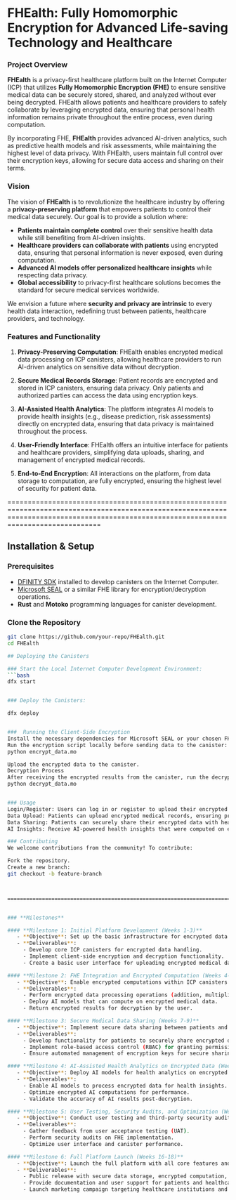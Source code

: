 # FHEalth: Fully Homomorphic Encryption for Advanced Life-saving Technology and Healthcare

### **Project Overview**
**FHEalth** is a privacy-first healthcare platform built on the Internet Computer (ICP) that utilizes **Fully Homomorphic Encryption (FHE)** to ensure sensitive medical data can be securely stored, shared, and analyzed without ever being decrypted. FHEalth allows patients and healthcare providers to safely collaborate by leveraging encrypted data, ensuring that personal health information remains private throughout the entire process, even during computation.

By incorporating FHE, **FHEalth** provides advanced AI-driven analytics, such as predictive health models and risk assessments, while maintaining the highest level of data privacy. With FHEalth, users maintain full control over their encryption keys, allowing for secure data access and sharing on their terms.


### **Vision**
The vision of **FHEalth** is to revolutionize the healthcare industry by offering a **privacy-preserving platform** that empowers patients to control their medical data securely. Our goal is to provide a solution where:
- **Patients maintain complete control** over their sensitive health data while still benefiting from AI-driven insights.
- **Healthcare providers can collaborate with patients** using encrypted data, ensuring that personal information is never exposed, even during computation.
- **Advanced AI models offer personalized healthcare insights** while respecting data privacy.
- **Global accessibility** to privacy-first healthcare solutions becomes the standard for secure medical services worldwide.

We envision a future where **security and privacy are intrinsic** to every health data interaction, redefining trust between patients, healthcare providers, and technology.

### **Features and Functionality**
1. **Privacy-Preserving Computation**: FHEalth enables encrypted medical data processing on ICP canisters, allowing healthcare providers to run AI-driven analytics on sensitive data without decryption.
   
2. **Secure Medical Records Storage**: Patient records are encrypted and stored in ICP canisters, ensuring data privacy. Only patients and authorized parties can access the data using encryption keys.

3. **AI-Assisted Health Analytics**: The platform integrates AI models to provide health insights (e.g., disease prediction, risk assessments) directly on encrypted data, ensuring that data privacy is maintained throughout the process.

4. **User-Friendly Interface**: FHEalth offers an intuitive interface for patients and healthcare providers, simplifying data uploads, sharing, and management of encrypted medical records.

5. **End-to-End Encryption**: All interactions on the platform, from data storage to computation, are fully encrypted, ensuring the highest level of security for patient data.


=========================================================================================================================================================================================

## Installation & Setup

### **Prerequisites**
- [DFINITY SDK](https://sdk.dfinity.org/) installed to develop canisters on the Internet Computer.
- [Microsoft SEAL](https://github.com/microsoft/SEAL) or a similar FHE library for encryption/decryption operations.
- **Rust** and **Motoko** programming languages for canister development.

### **Clone the Repository**
```bash
git clone https://github.com/your-repo/FHEalth.git
cd FHEalth

## Deploying the Canisters

### Start the Local Internet Computer Development Environment:
```bash
dfx start


### Deploy the Canisters:

dfx deploy


###  Running the Client-Side Encryption
Install the necessary dependencies for Microsoft SEAL or your chosen FHE library.
Run the encryption script locally before sending data to the canister:
python encrypt_data.mo

Upload the encrypted data to the canister.
Decryption Process
After receiving the encrypted results from the canister, run the decryption script:
python decrypt_data.mo


### Usage
Login/Register: Users can log in or register to upload their encrypted medical data.
Data Upload: Patients can upload encrypted medical records, ensuring privacy at every step.
Data Sharing: Patients can securely share their encrypted data with healthcare providers.
AI Insights: Receive AI-powered health insights that were computed on encrypted data.

### Contributing
We welcome contributions from the community! To contribute:

Fork the repository.
Create a new branch:
git checkout -b feature-branch



=========================================================================================================================================================================================


### **Milestones**

#### **Milestone 1: Initial Platform Development (Weeks 1-3)**
   - **Objective**: Set up the basic infrastructure for encrypted data storage and transmission.
   - **Deliverables**:
     - Develop core ICP canisters for encrypted data handling.
     - Implement client-side encryption and decryption functionality.
     - Create a basic user interface for uploading encrypted medical data.

#### **Milestone 2: FHE Integration and Encrypted Computation (Weeks 4-6)**
   - **Objective**: Enable encrypted computations within ICP canisters using Fully Homomorphic Encryption.
   - **Deliverables**:
     - Perform encrypted data processing operations (addition, multiplication).
     - Deploy AI models that can compute on encrypted medical data.
     - Return encrypted results for decryption by the user.

#### **Milestone 3: Secure Medical Data Sharing (Weeks 7-9)**
   - **Objective**: Implement secure data sharing between patients and healthcare providers.
   - **Deliverables**:
     - Develop functionality for patients to securely share encrypted data.
     - Implement role-based access control (RBAC) for granting permissions to providers.
     - Ensure automated management of encryption keys for secure sharing.

#### **Milestone 4: AI-Assisted Health Analytics on Encrypted Data (Weeks 10-12)**
   - **Objective**: Deploy AI models for health analytics on encrypted medical data.
   - **Deliverables**:
     - Enable AI models to process encrypted data for health insights.
     - Optimize encrypted AI computations for performance.
     - Validate the accuracy of AI results post-decryption.

#### **Milestone 5: User Testing, Security Audits, and Optimization (Weeks 13-15)**
   - **Objective**: Conduct user testing and third-party security audits for platform validation.
   - **Deliverables**:
     - Gather feedback from user acceptance testing (UAT).
     - Perform security audits on FHE implementation.
     - Optimize user interface and canister performance.

#### **Milestone 6: Full Platform Launch (Weeks 16-18)**
   - **Objective**: Launch the full platform with all core features and privacy-preserving capabilities.
   - **Deliverables**:
     - Public release with secure data storage, encrypted computation, and AI analytics.
     - Provide documentation and user support for patients and healthcare providers.
     - Launch marketing campaign targeting healthcare institutions and privacy-conscious users.
